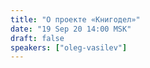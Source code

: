 ```yaml
---
title: "О проекте «Книгодел»"
date: "19 Sep 20 14:00 MSK"
draft: false
speakers: ["oleg-vasilev"]  
---
```

